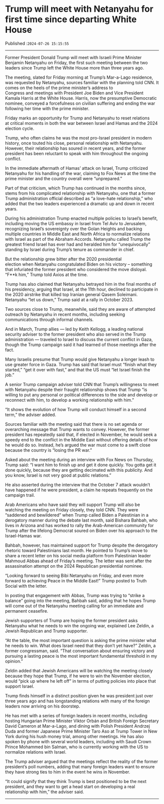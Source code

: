 # Trump will meet with Netanyahu for first time since departing White House

Published :`2024-07-26 15:15:55`

---

Former President Donald Trump will meet with Israeli Prime Minister Benjamin Netanyahu on Friday, the first such meeting between the two leaders since Trump left the White House more than three years ago.

The meeting, slated for Friday morning at Trump’s Mar-a-Lago residence, was requested by Netanyahu, sources familiar with the planning told CNN. It comes on the heels of the prime minister’s address to Congress and meetings with President Joe Biden and Vice President Kamala Harris at the White House. Harris, now the presumptive Democratic nominee, conveyed a forcefulness on civilian suffering and ending the war following her time with the prime minister.

Friday marks an opportunity for Trump and Netanyahu to reset relations at critical moments in both the war between Israel and Hamas and the 2024 election cycle.

Trump, who often claims he was the most pro-Israel president in modern history, once touted his close, personal relationship with Netanyahu. However, their relationship has soured in recent years, and the former president has been reluctant to speak with him throughout the ongoing conflict.

In the immediate aftermath of Hamas’ attack on Israel, Trump criticized Netanyahu for his handling of the war, claiming to Fox News at the time the prime minister and the country overall were “unprepared.”

Part of that criticism, which Trump has continued in the months since, stems from his complicated relationship with Netanyahu, one that a former Trump administration official described as “a love-hate relationship,” who added that the two leaders experienced a dramatic up and down in recent years.

During his administration Trump enacted multiple policies to Israel’s benefit, including moving the US embassy in Israel from Tel Aviv to Jerusalem, recognizing Israel’s sovereignty over the Golan Heights and backing multiple countries in Middle East and North Africa to normalize relations with Israel as part of the Abraham Accords. Netanyahu called Trump the greatest friend Israel has ever had and heralded him for “unequivocally” standing by Israel during Trump’s tenure as commander in chief.

But the relationship grew bitter after the 2020 presidential election when Netanyahu congratulated Biden on his victory – something that infuriated the former president who considered the move disloyal. “F**k him,” Trump told Axios at the time.

Trump has also claimed that Netanyahu betrayed him in the final months of his presidency, arguing that Israel, at the 11th hour, declined to participate in the 2020 airstrike that killed top Iranian general Qasem Soleimani. Netanyahu “let us down,” Trump said at a rally in October 2023.

Two sources close to Trump, meanwhile, said they are aware of attempted outreach by Netanyahu in recent months, including seeking communications through informal channels.

And in March, Trump allies — led by Keith Kellogg, a leading national security adviser to the former president who also served in the Trump administration — traveled to Israel to discuss the current conflict in Gaza, though the Trump campaign said it had learned of those meetings after the fact.

Many Israelis presume that Trump would give Netanyahu a longer leash to use greater force in Gaza. Trump has said that Israel must “finish what they started,” “get it over with fast,” and that the US must “let Israel finish the job.”

A senior Trump campaign adviser told CNN that Trump’s willingness to meet with Netanyahu despite their fraught relationship shows that Trump “is willing to put any personal or political differences to the side and develop or reconnect with him, to develop a working relationship with him.”

“It shows the evolution of how Trump will conduct himself in a second term,” the adviser added.

Sources familiar with the meeting said that there is no set agenda or overarching message that Trump wants to convey. However, the former president has repeatedly said that, if elected in November, he would seek a speedy end to the conflict in the Middle East without offering details of how he would do so. Instead, he’s argued the war must come to a swift close because the country is “losing the PR war.”

Asked about the meeting during an interview with Fox News on Thursday, Trump said: “I want him to finish up and get it done quickly. You gotta get it done quickly, because they are getting decimated with this publicity. And you know, Israel is not very good at public relations.”

He also asserted during the interview that the October 7 attack wouldn’t have happened if he were president, a claim he repeats frequently on the campaign trail.

Arab Americans who have said they will support Trump will also be watching the meeting on Friday closely, they told CNN. They were “saddened and bewildered” when Trump called Biden a Palestinian in a derogatory manner during the debate last month, said Bishara Bahbah, who lives in Arizona and has worked to rally the Arab-American community for Trump after the lifelong Democrat soured on Biden over his approach to the Israel-Hamas war.

Bahbah, however, has maintained support for Trump despite the derogatory rhetoric toward Palestinians last month. He pointed to Trump’s move to share a recent letter on his social media platform from Palestinian leader Mahmoud Abbas ahead of Friday’s meeting. The letter was sent after the assassination attempt on the 2024 Republican presidential nominee.

“Looking forward to seeing Bibi Netanyahu on Friday, and even more forward to achieving Peace in the Middle East!” Trump posted to Truth Social with the letter.

In posting that engagement with Abbas, Trump was trying to “strike a balance” going into the meeting, Bahbah said, adding that he hopes Trump will come out of the Netanyahu meeting calling for an immediate and permanent ceasefire.

Jewish supporters of Trump are hoping the former president asks Netanyahu what he needs to win the ongoing war, explained Lee Zeldin, a Jewish Republican and Trump supporter.

“At the table, the most important question is asking the prime minister what he needs to win. What does Israel need that they don’t yet have?” Zeldin, a former congressman, said. “That conversation about ensuring victory and pursuing a lasting peace is the most important fundamental threshold in my opinion.”

Zeldin added that Jewish Americans will be watching the meeting closely because they hope that Trump, if he were to win the November election, would “pick up where he left off” in terms of putting policies into place that support Israel.

Trump finds himself in a distinct position given he was president just over three years ago and has longstanding relations with many of the foreign leaders now arriving on his doorstep.

He has met with a series of foreign leaders in recent months, including hosting Hungarian Prime Minister Viktor Orbán and British Foreign Secretary David Cameron at Mar-a-Lago, and dining with Polish President Andrzej Duda and former Japanese Prime Minister Taro Aso at Trump Tower in New York during his hush money trial, among other meetings. He has also spoken by phone with several world leaders, including with Saudi Crown Prince Mohammed bin Salman, who is currently working with the US to normalize relations with Israel.

The Trump adviser argued that the meetings reflect the reality of the former president’s poll numbers, adding that many foreign leaders want to ensure they have strong ties to him in the event he wins in November.

“It could signify that they think Trump is best positioned to be the next president, and they want to get a head start on developing a real relationship with him,” the adviser said.

---

